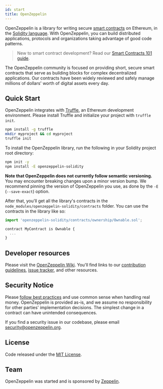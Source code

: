 ```yaml
---
id: start
title: OpenZeppelin
---
```


OpenZeppelin is a library for writing secure [smart contracts](https://en.wikipedia.org/wiki/Smart_contract) on Ethereum, in the [Solidity language](https://solidity.readthedocs.io/en/develop/). With OpenZeppelin, you can build distributed applications, protocols and organizations taking advantage of good code patterns.

> New to smart contract development? Read our [Smart Contracts 101 guide](smart-contracts-101.md).

The OpenZeppelin community is focused on providing short, secure smart contracts that serve as building blocks for complex decentralized applications. Our contracts have been widely reviewed and safely manage millions of dollars' worth of digital assets every day. 

## Quick Start

OpenZeppelin integrates with [Truffle](https://github.com/ConsenSys/truffle), an Ethereum development environment. Please install Truffle and initialize your project with `truffle init`.

```sh
npm install -g truffle
mkdir myproject && cd myproject
truffle init
```

To install the OpenZeppelin library, run the following in your Solidity project root directory:
```sh
npm init -y
npm install -E openzeppelin-solidity
```

**Note that OpenZeppelin does not currently follow semantic versioning.** You may encounter breaking changes upon a minor version bump. We recommend pinning the version of OpenZeppelin you use, as done by the `-E` (`--save-exact`) option.

After that, you'll get all the library's contracts in the `node_modules/openzeppelin-solidity/contracts` folder. You can use the contracts in the library like so:

```js
import 'openzeppelin-solidity/contracts/ownership/Ownable.sol';

contract MyContract is Ownable {
  ...
}
```

## Developer resources
Please visit the [OpenZeppelin Wiki](https://github.com/OpenZeppelin/openzeppelin-solidity/wiki). You'll find links to our [contribution guidelines](https://github.com/OpenZeppelin/openzeppelin-solidity/blob/master/CONTRIBUTING.md), [issue tracker](https://github.com/OpenZeppelin/openzeppelin-solidity/issues), and other resources. 

## Security Notice
Please [follow best practices](https://consensys.github.io/smart-contract-best-practices/) and use common sense when handling real money. OpenZeppelin is provided as-is, and we assume no responsibility for other parties' implementation decisions. The simplest change in a contract can have unintended consequences.

If you find a security issue in our codebase, please email [security@openzeppelin.org](mailto:security@openzeppelin.org).

## License
Code released under the [MIT License](https://github.com/OpenZeppelin/openzeppelin-solidity/blob/master/LICENSE).

## Team
OpenZeppelin was started and is sponsored by [Zeppelin](https://zeppelin.solutions/).